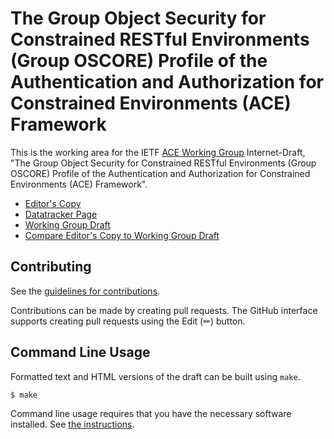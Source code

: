 # The Group Object Security for Constrained RESTful Environments (Group OSCORE) Profile of the Authentication and Authorization for Constrained Environments (ACE) Framework

This is the working area for the IETF [ACE Working Group](https://datatracker.ietf.org/wg/ace/documents/) Internet-Draft, "The Group Object Security for Constrained RESTful Environments (Group OSCORE) Profile of the Authentication and Authorization for Constrained Environments (ACE) Framework".

* [Editor's Copy](https://ace-wg.github.io/ace-group-oscore-profile/#go.draft-ietf-ace-group-oscore-profile.html)
* [Datatracker Page](https://datatracker.ietf.org/doc/draft-ietf-ace-group-oscore-profile)
* [Working Group Draft](https://datatracker.ietf.org/doc/html/draft-ietf-ace-group-oscore-profile)
* [Compare Editor's Copy to Working Group Draft](https://ace-wg.github.io/ace-group-oscore-profile/#go.draft-ietf-ace-group-oscore-profile.diff)


## Contributing

See the
[guidelines for contributions](https://github.com/ace-wg/ace-group-oscore-profile/blob/main/CONTRIBUTING.md).

Contributions can be made by creating pull requests.
The GitHub interface supports creating pull requests using the Edit (✏) button.


## Command Line Usage

Formatted text and HTML versions of the draft can be built using `make`.

```sh
$ make
```

Command line usage requires that you have the necessary software installed.  See
[the instructions](https://github.com/martinthomson/i-d-template/blob/main/doc/SETUP.md).

